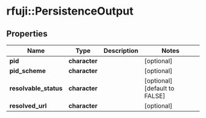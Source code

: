 # rfuji::PersistenceOutput


## Properties
Name | Type | Description | Notes
------------ | ------------- | ------------- | -------------
**pid** | **character** |  | [optional] 
**pid_scheme** | **character** |  | [optional] 
**resolvable_status** | **character** |  | [optional] [default to FALSE]
**resolved_url** | **character** |  | [optional] 


